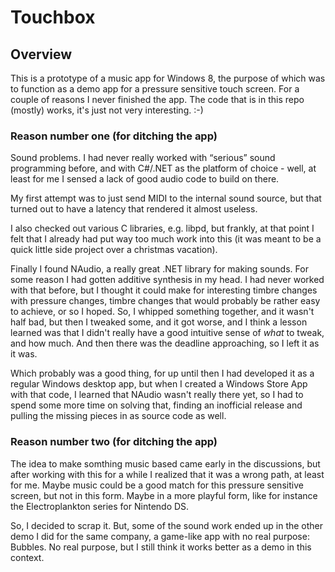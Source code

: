 Touchbox
========

## Overview

This is a prototype of a music app for Windows 8, the purpose of which was to function as a demo app for a pressure sensitive touch screen. For a couple of reasons I never finished the app. The code that is in this repo (mostly) works, it's just not very interesting. :-) 

### Reason number one (for ditching the app)

Sound problems. I had never really worked with “serious” sound programming before, and with C#/.NET as the platform of choice - well, at least for me I sensed a lack of good audio code to build on there. 

My first attempt was to just send MIDI to the internal sound source, but that turned out to have a latency that rendered it almost useless. 

I also checked out various C libraries, e.g. libpd, but frankly, at that point I felt that I already had put way too much work into this (it was meant to be a quick little side project over a christmas vacation). 

Finally I found NAudio, a really great .NET library for making sounds. For some reason I had gotten additive synthesis in my head. I had never worked with that before, but I thought it could make for interesting timbre changes with pressure changes, timbre changes that would probably be rather easy to achieve, or so I hoped. So, I whipped something together, and it wasn't half bad, but then I tweaked some, and it got worse, and I think a lesson learned was that I didn't really have a good intuitive sense of *what* to tweak, and how much. And then there was the deadline approaching, so I left it as it was.

Which probably was a good thing, for up until then I had developed it as a regular Windows desktop app, but when I created a Windows Store App with that code, I learned that NAudio wasn't really there yet, so I had to spend some more time on solving that, finding an inofficial release and pulling the missing pieces in as source code as well. 

### Reason number two (for ditching the app)

The idea to make somthing music based came early in the discussions, but after working with this for a while I realized that it was a wrong path, at least for me. Maybe music could be a good match for this pressure sensitive screen, but not in this form. Maybe in a more playful form, like for instance the Electroplankton series for Nintendo DS.

So, I decided to scrap it. 
But, some of the sound work ended up in the other demo I did for the same company, a game-like app with no real purpose: Bubbles. No real purpose, but I still think it works better as a demo in this context. 


